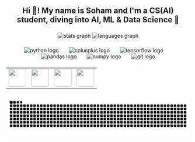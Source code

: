<h2 align="center">Hi 👋! My name is Soham and I'm a CS(AI) student, diving into AI, ML & Data Science 🚀</h2>

###

<div align="center">
  <img src="https://github-readme-stats.vercel.app/api?username=sohamx0&show_icons=true&theme=radical&hide_border=false" height="160" width="400" alt="stats graph" />
  <img src="https://github-readme-stats.vercel.app/api/top-langs?username=sohamx0&layout=compact&theme=radical&hide_border=false" height="160" width="400" alt="languages graph" />
</div>

###

<div align="center">
  <img src="https://cdn.jsdelivr.net/gh/devicons/devicon/icons/python/python-original.svg" height="40" alt="python logo" />
  <img width="20" />
  <img src="https://cdn.jsdelivr.net/gh/devicons/devicon/icons/cplusplus/cplusplus-original.svg" height="40" alt="cplusplus logo" />
  <img width="20" />
  <img src="https://cdn.jsdelivr.net/gh/devicons/devicon/icons/tensorflow/tensorflow-original.svg" height="40" alt="tensorflow logo" />
  <img width="20" />
  <img src="https://cdn.jsdelivr.net/gh/devicons/devicon/icons/pandas/pandas-original.svg" height="40" alt="pandas logo" />
  <img width="20" />
  <img src="https://cdn.jsdelivr.net/gh/devicons/devicon/icons/numpy/numpy-original.svg" height="40" alt="numpy logo" />
  <img width="20" />
  <img src="https://cdn.jsdelivr.net/gh/devicons/devicon/icons/git/git-original.svg" height="40" alt="git logo" />
</div>

###
<table align="center">
  <tr>
    <td><a href="https://instagram.com/yourusername"><img src="https://skillicons.dev/icons?i=instagram" width="48" height="48"/></a></td>
    <td><a href="https://discord.gg/yourdiscordlink"><img src="https://skillicons.dev/icons?i=discord" width="48" height="48"/></a></td>
    <td><a href="mailto:yourmail@gmail.com"><img src="https://skillicons.dev/icons?i=gmail" width="48" height="48"/></a></td>
    <td><a href="https://linkedin.com/in/yourlinkedin"><img src="https://skillicons.dev/icons?i=linkedin" width="48" height="48"/></a></td>
  </tr>
</table>

###

<div align="center">
  <img src="https://raw.githubusercontent.com/sohamx0/sohamx0/output/snake.svg" alt="Snake animation" />
</div>
